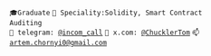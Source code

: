 <code>🎓Graduate</code>
<code>👷 Speciality:Solidity, Smart Contract Auditing</code><br>
<code>💬 telegram: [@incom_call](https://t.me/incom_call)</code>
<code>💬 x.com: [@ChucklerTom](https://x.com/ChucklerTom)</code>
<code>📫 [artem.chornyi0@gmail.com](mailto:artem.chornyi0@gmail.com)</code>
